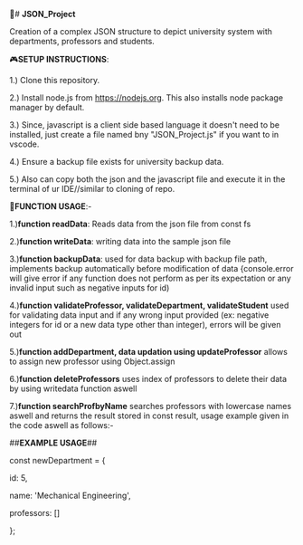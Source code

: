 🐊# **JSON_Project**

Creation of a complex JSON structure to depict university system with departments, professors and students.

🎮**SETUP INSTRUCTIONS**:

1.) Clone this repository.

2.) Install node.js from https://nodejs.org. This also installs node package manager by default.

3.) Since, javascript is a client side based language it doesn't need to be installed, just create a file named bny "JSON_Project.js" if you want to in vscode.

4.) Ensure a backup file exists for university backup data.

5.) Also can copy both the json and the javascript file and execute it in the terminal of ur IDE//similar to cloning of repo.





💯**FUNCTION USAGE**:-

1.)**function readData**: Reads data from the json file from const fs

2.)**function writeData**: writing data into the sample json file

3.)**function backupData**: used for data backup with backup file path, implements backup automatically before modification of data
{console.error will give error if any function does not perform as per its expectation or any invalid input such as negative inputs for id)

4.)**function validateProfessor, validateDepartment, validateStudent** used for validating data input and if any wrong input provided (ex: negative integers for id or a new data type other than integer), errors will be given out

5.)**function addDepartment, data updation using updateProfessor** allows to assign new professor using Object.assign 

6.)**function deleteProfessors** uses index of professors to delete their data by using writedata function aswell

7.)**function searchProfbyName** searches professors with lowercase names aswell and returns the result stored in const result, usage example given in the code aswell as follows:-

##**EXAMPLE USAGE**##

const newDepartment = {

  id: 5,
  
  name: 'Mechanical Engineering',
  
  professors: []

};

